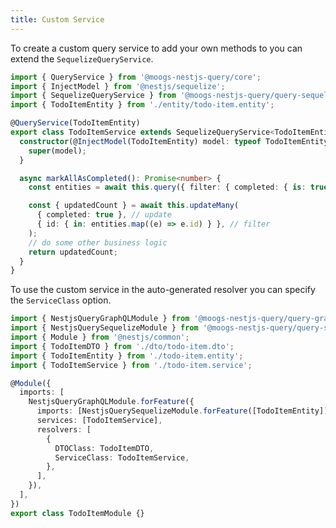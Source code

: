 ```yaml
---
title: Custom Service
---
```


To create a custom query service to add your own methods to you can extend the `SequelizeQueryService`.

```ts title="todo-item.service.ts"
import { QueryService } from '@moogs-nestjs-query/core';
import { InjectModel } from '@nestjs/sequelize';
import { SequelizeQueryService } from '@moogs-nestjs-query/query-sequelize';
import { TodoItemEntity } from './entity/todo-item.entity';

@QueryService(TodoItemEntity)
export class TodoItemService extends SequelizeQueryService<TodoItemEntity> {
  constructor(@InjectModel(TodoItemEntity) model: typeof TodoItemEntity) {
    super(model);
  }

  async markAllAsCompleted(): Promise<number> {
    const entities = await this.query({ filter: { completed: { is: true } } });

    const { updatedCount } = await this.updateMany(
      { completed: true }, // update
      { id: { in: entities.map((e) => e.id) } }, // filter
    );
    // do some other business logic
    return updatedCount;
  }
}
```

To use the custom service in the auto-generated resolver you can specify the `ServiceClass` option.

```ts title="todo-item.module.ts" {12,16}
import { NestjsQueryGraphQLModule } from '@moogs-nestjs-query/query-graphql';
import { NestjsQuerySequelizeModule } from '@moogs-nestjs-query/query-sequelize';
import { Module } from '@nestjs/common';
import { TodoItemDTO } from './dto/todo-item.dto';
import { TodoItemEntity } from './todo-item.entity';
import { TodoItemService } from './todo-item.service';

@Module({
  imports: [
    NestjsQueryGraphQLModule.forFeature({
      imports: [NestjsQuerySequelizeModule.forFeature([TodoItemEntity])],
      services: [TodoItemService],
      resolvers: [
        {
          DTOClass: TodoItemDTO,
          ServiceClass: TodoItemService,
        },
      ],
    }),
  ],
})
export class TodoItemModule {}

```
